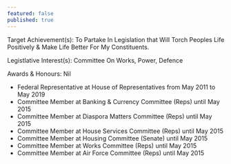 ```yaml
---
featured: false
published: true
---
```

Target Achievement(s): To Partake In Legislation that Will Torch Peoples Life Positively & Make
Life Better For My Constituents.

Legistlative Interest(s): Committee On Works, Power, Defence

Awards & Honours: Nil

* Federal Representative at House of Representatives from May 2011 to May 2019
* Committee Member at Banking & Currency Committee (Reps) until May 2015
* Committee Member at Diaspora Matters Committee (Reps) until May 2015
* Committee Member at House Services Committee (Reps) until May 2015
* Committee Member at Housing Committee (Senate) until May 2015
* Committee Member at Works Committee (Reps) until May 2015
* Committee Member at Air Force Committee (Reps) until May 2015

